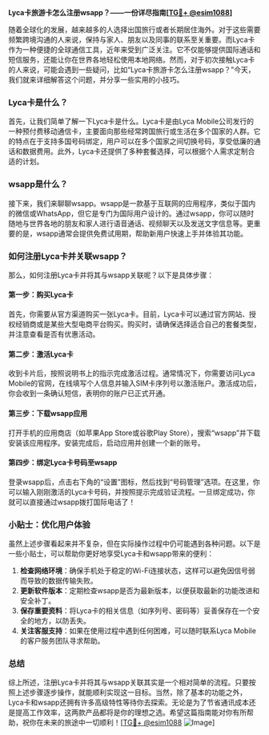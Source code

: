 **Lyca卡旅游卡怎么注册wsapp？——一份详尽指南[[TG💪+ @esim1088](https://t.me/s/esim1088)]**

随着全球化的发展，越来越多的人选择出国旅行或者长期居住海外。对于这些需要频繁跨境沟通的人来说，保持与家人、朋友以及同事的联系至关重要。而Lyca卡作为一种便捷的全球通信工具，近年来受到广泛关注。它不仅能够提供国际通话和短信服务，还能让你在世界各地轻松使用本地网络。然而，对于初次接触Lyca卡的人来说，可能会遇到一些疑问，比如“Lyca卡旅游卡怎么注册wsapp？”今天，我们就来详细解答这个问题，并分享一些实用的小技巧。

### Lyca卡是什么？

首先，让我们简单了解一下Lyca卡是什么。Lyca卡是由Lyca Mobile公司发行的一种预付费移动通信卡，主要面向那些经常跨国旅行或生活在多个国家的人群。它的特点在于支持多国号码绑定，用户可以在多个国家之间切换号码，享受低廉的通话和数据费用。此外，Lyca卡还提供了多种套餐选择，可以根据个人需求定制合适的计划。

### wsapp是什么？

接下来，我们来聊聊wsapp。wsapp是一款基于互联网的应用程序，类似于国内的微信或WhatsApp，但它是专门为国际用户设计的。通过wsapp，你可以随时随地与世界各地的朋友和家人进行语音通话、视频聊天以及发送文字信息等。更重要的是，wsapp通常会提供免费试用期，帮助新用户快速上手并体验其功能。

### 如何注册Lyca卡并关联wsapp？

那么，如何注册Lyca卡并将其与wsapp关联呢？以下是具体步骤：

#### 第一步：购买Lyca卡
首先，你需要从官方渠道购买一张Lyca卡。目前，Lyca卡可以通过官方网站、授权经销商或是某些大型电商平台购买。购买时，请确保选择适合自己的套餐类型，并注意查看是否有优惠活动。

#### 第二步：激活Lyca卡
收到卡片后，按照说明书上的指示完成激活过程。通常情况下，你需要访问Lyca Mobile的官网，在线填写个人信息并输入SIM卡序列号以激活账户。激活成功后，你会收到一条确认短信，表明你的账户已正式开通。

#### 第三步：下载wsapp应用
打开手机的应用商店（如苹果App Store或谷歌Play Store），搜索“wsapp”并下载安装该应用程序。安装完成后，启动应用并创建一个新的账号。

#### 第四步：绑定Lyca卡号码至wsapp
登录wsapp后，点击右下角的“设置”图标，然后找到“号码管理”选项。在这里，你可以输入刚刚激活的Lyca卡号码，并按照提示完成验证流程。一旦绑定成功，你就可以直接通过wsapp拨打国际电话了！

### 小贴士：优化用户体验

虽然上述步骤看起来并不复杂，但在实际操作过程中仍可能遇到各种问题。以下是一些小贴士，可以帮助你更好地享受Lyca卡和wsapp带来的便利：

1. **检查网络环境**：确保手机处于稳定的Wi-Fi连接状态，这样可以避免因信号弱而导致的数据传输失败。
2. **更新软件版本**：定期检查wsapp是否为最新版本，以便获取最新的功能改进和安全补丁。
3. **保存重要资料**：将Lyca卡的相关信息（如序列号、密码等）妥善保存在一个安全的地方，以防丢失。
4. **关注客服支持**：如果在使用过程中遇到任何困难，可以随时联系Lyca Mobile的客户服务团队寻求帮助。

### 总结

综上所述，注册Lyca卡并将其与wsapp关联其实是一个相对简单的流程。只要按照上述步骤逐步操作，就能顺利实现这一目标。当然，除了基本的功能之外，Lyca卡和wsapp还拥有许多高级特性等待你去探索。无论是为了节省通讯成本还是提高工作效率，这两款产品都将是你的理想之选。希望这篇指南能对你有所帮助，祝你在未来的旅途中一切顺利！[[TG💪+ @esim1088](https://t.me/s/esim1088) ![Image](https://i.postimg.cc/4NQfJmqS/Snipaste-2025-05-13-00-14-12.png)]